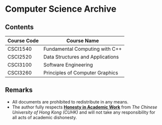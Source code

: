 # Computer Science Archive
## Contents
| Course Code | Course Name |
| --- | --- |
| CSCI1540 | Fundamental Computing with C++ |
| CSCI2520 | Data Structures and Applications |
| CSCI3100 | Software Engineering |
| CSCI3260 | Principles of Computer Graphics |

## Remarks
- All documents are prohibited to redistribute in any means.
- The author fully respects [**Honesty in Academic Work**](https://www.cuhk.edu.hk/policy/academichonesty) from *The Chinese University of Hong Kong (CUHK)* and will not take any responsibility for all acts of academic dishonesty.